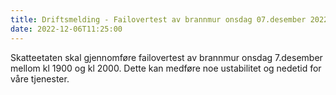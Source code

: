 ```yaml
---
title: Driftsmelding - Failovertest av brannmur onsdag 07.desember 2022
date: 2022-12-06T11:25:00
---
```

Skatteetaten skal gjennomføre failovertest av brannmur onsdag 7.desember mellom kl 1900 og kl 2000. Dette kan medføre noe ustabilitet og nedetid for våre tjenester.
